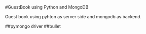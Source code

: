 #GuestBook using Python and MongoDB

Guest book using pyhton as server side and mongodb as backend.

##pymongo driver
##bullet
